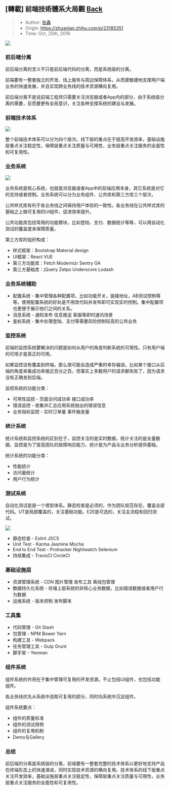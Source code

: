 ## \[轉載\] 前端技術體系大局觀 [Back](./../post.md)

> - Author: [张鑫](https://www.zhihu.com/people/zhangxin840)
> - Origin: https://zhuanlan.zhihu.com/p/23185351
> - Time: Oct, 25th, 2016

![](./v2-ae9f857074809a33e0b075e51424bd62_b.png)

### 前后端分离

前后端分离的含义不只是前后端代码的分离，而是系统级的分离。

前端要有一整套独立的开发、线上服务与周边保障体系，从而更敏捷地支撑用户端业务的快速发展，并且实现跨业务线的技术资源横向复用。

前后端分离不是说前端工程师只需要关注浏览器或者App内的部分，由于系统级分离的需要，反而要更有全局意识，关注各种支撑系统的建设与发展。

### 前端技术体系

![](./v2-bdaf689721ed080a5948f09710cb6bf8_b.png)

整个前端技术体系可以分为四个层次。线下层的重点在于提高开发效率，基础设施层重点关注稳定性，保障层重点关注质量与可用性，业务层重点关注服务的全面性和可复用性。

### 业务系统

![](./v2-c9ce1ee3dbd21b96b4c1d320efbfd175_b.png)

业务系统是核心系统，也就是浏览器或者App中的前端应用本身，其它系统是对它的支持或者控制。业务系统可以分为业务组件、公共库和第三方库三个层次。

公共样式库有利于各业务线之间保持用户体验的一致性。各业务线在公共样式库的基础之上做可复用的UI组件，促进效率提升。

公共功能库包括常用的功能模块，比如登陆、支付、数据统计等等，可以用自动化测试的覆盖度来保障质量。

第三方库的组织构成：

- 样式框架：Bootstrap Material design
- UI框架：React VUE
- 第三方功能库：Fetch Modernizr Sentry GA
- 第三方基础库：jQuery Zetpo Underscore Lodash

### 业务系统辅助

- 配置系统 - 集中管理各种配置项，比如功能开关，链接地址，AB测试控制等等。使用配置系统的好处是不用改代码并发布即可实现实时控制。集中配置项也更便于展示他们之间的关系。
- 消息系统 - 通知发布 信息推送 客服等即时通讯场景
- 鉴权系统 - 集中处理登陆、支付等需要风险控制较高的公共业务

### 监控系统

前端的监控系统要解决的问题是如何从用户的角度判断系统的可用性。只有用户端的可用才是真正的可用。

如果监控没有覆盖到终端，那么很可能会造成严重的幸存偏误。比如某个接口从后端的角度来看成功率接近百分之百，但事实上多数用户的请求都失败了，因为请求没有正确发到后端。

监控系统的功能分类：

- 可用性监控 - 页面访问成功率 接口成功率
- 错误监控 - 收集并汇总应用系统抛出的错误信息
- 业务指标监控 - 实时订单量 事件触发量

### 统计系统

统计系统和监控系统的区别在于，监控关注的是实时数据，统计关注的是全量数据，监控是为了提高团队的故障响应能力，统计是为产品与业务分析提供基础。

统计系统的功能分类：

- 性能统计
- 访问量统计
- 用户行为统计

### 测试系统

自动化测试是是一个塔型体系。静态检查是必须的，作为团队规范存在，覆盖全部代码。UT是局部覆盖的，关注基础功能。E2E是可选的，关注主流程和回归测试。

![](./v2-4965d74fec780c0988c05018f1758234_b.png)

- 静态检查 - Eslint JSCS
- Unit Test - Karma Jasmine Mocha
- End to End Test - Protracker Nightwatch Selenium
- 持续集成 - TravisCI CircleCI

### 基础设施层

- 资源管理系统 - CDN 图片管理 发布工具 离线包管理
- 数据持久化系统 - 存储上层系统的非核心业务数据，比如错误数据或者用户行为数据
- 运维系统 - 版本控制 发布脚本

### 工具集

- 代码管理 - Git Stash
- 包管理 - NPM Bower Yarn
- 构建工具 - Webpack
- 任务管理工具 - Gulp Grunt
- 脚手架 - Yeoman

### 组件系统

组件系统的作用在于集中管理可复用的开发资源。不止包括UI组件，也包括功能组件。

各业务线优先从系统中选取可复用的部分，同时向系统中沉淀组件。

组件系统要点：

- 组件的质量标准
- 组件的测试用例
- 组件的复用机制
- Demo与Gallery

### 总结

前后端的分离是系统级的分离，前端要有一整套完整的技术体系以更好地支持产品在终端形态上的快速演进，同时实现技术资源的横向复用。技术体系的线下层重点关注开发效率，基础设施层重点关注稳定性，保障层重点关注质量与可用性，业务层重点关注服务的全面性和可复用性。
